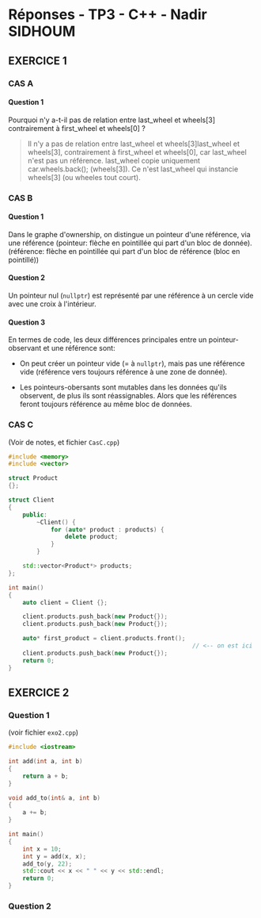 # Réponses - TP3 - C++ - Nadir SIDHOUM

## EXERCICE 1
### CAS A
#### Question 1
Pourquoi n'y a-t-il pas de relation entre last_wheel et wheels[3] contrairement à first_wheel et wheels[0] ?

> Il n'y a pas de relation entre last_wheel et wheels[3]last_wheel et wheels[3],
contrairement à first_wheel et wheels[0], car last_wheel n'est pas un référence.
last_wheel copie uniquement car.wheels.back(); (wheels[3]).
Ce n'est last_wheel qui instancie wheels[3] (ou wheeles tout court).


### CAS B
#### Question 1
Dans le graphe d'ownership, on distingue un pointeur d'une référence, via une référence (pointeur: flèche en pointillée qui part d'un bloc de donnée).
(référence: flèche en pointillée qui part d'un bloc de référence (bloc en pointillé))

#### Question 2
Un pointeur nul (`nullptr`) est représenté par une référence à un cercle vide avec une croix à l'intérieur.

#### Question 3
En termes de code, les deux différences principales entre un pointeur-observant et une référence sont:
- On peut créer un pointeur vide (= à `nullptr`), mais pas une référence vide (référence vers toujours référence à une zone de donnée).
 
- Les pointeurs-obersants sont mutables dans les données qu'ils observent, de plus ils sont réassignables.
Alors que les références feront toujours référence au même bloc de données.


### CAS C
(Voir de notes, et fichier `CasC.cpp`)
```cpp
#include <memory>
#include <vector>

struct Product
{};

struct Client
{
    public:
        ~Client() {
            for (auto* product : products) {
                delete product;
            } 
        }

    std::vector<Product*> products;
};

int main()
{
    auto client = Client {};

    client.products.push_back(new Product{});
    client.products.push_back(new Product{});

    auto* first_product = client.products.front();
                                                    // <-- on est ici
    client.products.push_back(new Product{});
    return 0;
}
```



## EXERCICE 2
### Question 1
(voir fichier `exo2.cpp`)
```cpp
#include <iostream>

int add(int a, int b)
{
    return a + b;
}

void add_to(int& a, int b)
{
    a += b;
}

int main()
{
    int x = 10;
    int y = add(x, x);
    add_to(y, 22);
    std::cout << x << " " << y << std::endl;
    return 0;
}
```

### Question 2


